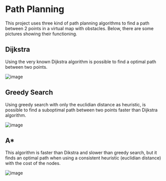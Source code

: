 # Path Planning
This project uses three kind of path planning algorithms to find a path between 2 points in a virtual map with obstacles. Below, there are some pictures showing their functioning.

## Dijkstra
Using the very known Dijkstra algorithm is possible to find a optimal path between two points.

![image](https://user-images.githubusercontent.com/119422200/227800590-9eca9652-2ec5-4854-9f6f-61d5c0d2155d.png)

## Greedy Search
Using greedy search with only the euclidian distance as heuristic, is possible to find a suboptimal path between two points faster than Dijkstra algorithm.

![image](https://user-images.githubusercontent.com/119422200/227800637-c16e2456-4b56-4282-a423-45794e82930c.png)

## A*
This algorithm is faster than Dikstra and slower than greedy search, but it finds an optimal path when using a consistent heuristic (euclidian distance) with the cost of the nodes.

![image](https://user-images.githubusercontent.com/119422200/227800719-11f686ed-d2e8-4e75-ad1d-35548f5faac0.png)
